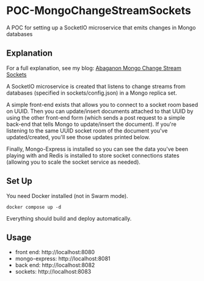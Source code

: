 # POC-MongoChangeStreamSockets

A POC for setting up a SocketIO microservice that emits changes in Mongo databases

## Explanation

For a full explanation, see my blog: [Abaganon Mongo Change Stream Sockets](https://abaganon.com/tutorials/web-sockets.html)

A SocketIO microservice is created that listens to change streams from databases (specified in sockets/config.json) in a Mongo replica set.

A simple front-end exists that allows you to connect to a socket room based on UUID. 
Then you can update/insert documents attached to that UUID by using the other front-end form (which sends a post request to a simple back-end that tells Mongo to update/insert the document).
If you're listening to the same UUID socket room of the document you've updated/created, you'll see those updates printed below.

Finally, Mongo-Express is installed so you can see the data you've been playing with and Redis is installed to store socket connections states (allowing you to scale the socket service as needed).

## Set Up

You need Docker installed (not in Swarm mode).

```
docker compose up -d
```

Everything should build and deploy automatically.

## Usage

- front end: http://localhost:8080
- mongo-express: http://localhost:8081
- back end: http://localhost:8082
- sockets: http://localhost:8083
